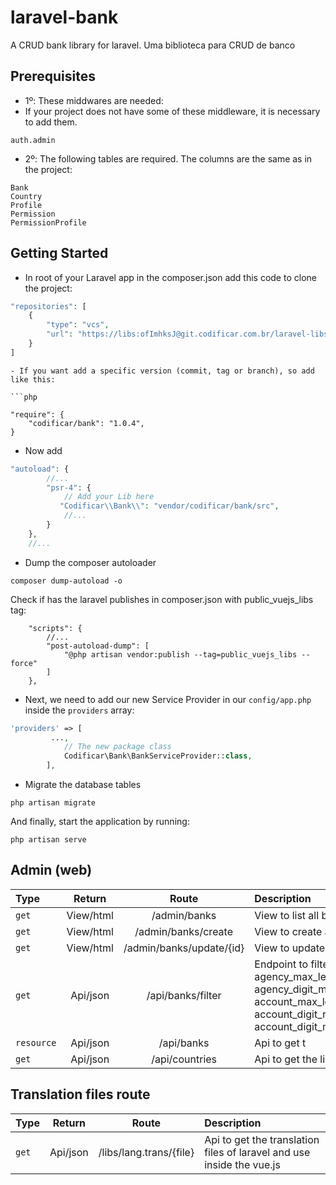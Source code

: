 # laravel-bank

A CRUD bank library for laravel.
Uma biblioteca para CRUD de banco

## Prerequisites
- 1º: These middwares are needed:
- If your project does not have some of these middleware, it is necessary to add them.
```
auth.admin
```
- 2º: The following tables are required. The columns are the same as in the project:
```
Bank
Country
Profile
Permission
PermissionProfile
```

## Getting Started

- In root of your Laravel app in the composer.json add this code to clone the project:


```php
"repositories": [
    {
        "type": "vcs",
        "url": "https://libs:ofImhksJ@git.codificar.com.br/laravel-libs/laravel-bank.git"
    }
]
```


```
- If you want add a specific version (commit, tag or branch), so add like this:

```php

"require": {
	"codificar/bank": "1.0.4",
}

```
- Now add 

```php
"autoload": {
		//...
		"psr-4": {
			// Add your Lib here
		   "Codificar\\Bank\\": "vendor/codificar/bank/src",
			//...
		}
	},
	//...
```
- Dump the composer autoloader

```shell
composer dump-autoload -o
```

Check if has the laravel publishes in composer.json with public_vuejs_libs tag:

```
	"scripts": {
		//...
		"post-autoload-dump": [
			"@php artisan vendor:publish --tag=public_vuejs_libs --force"
		]
	},
```

- Next, we need to add our new Service Provider in our `config/app.php` inside the `providers` array:

```php
'providers' => [
		 ...,
			// The new package class
			Codificar\Bank\BankServiceProvider::class,
		],
```
- Migrate the database tables

```shell
php artisan migrate
```

And finally, start the application by running:

```shell
php artisan serve
```

## Admin (web)

| Type  | Return | Route  | Description |
| :------------ |:---------------: |:---------------:| :-----|
| `get` | View/html | /admin/banks | View to list all banks |
| `get` | View/html | /admin/banks/create | View to create a bank | 
| `get` | View/html | /admin/banks/update/{id} | View to update a bank |
| `get` | Api/json | /api/banks/filter | Endpoint to filter banks by id, name, code, agency_max_length,agency_digit_required, agency_digit_max_length, account_max_length, account_digit_required, account_digit_max_length, country_iso) |
| `resource` | Api/json | /api/banks | Api to get t|
| `get` | Api/json | /api/countries | Api to get the list of countries |

## Translation files route
| Type  | Return | Route  | Description |
| :------------ |:---------------: |:---------------:| :-----|
| `get` | Api/json | /libs/lang.trans/{file} | Api to get the translation files of laravel and use inside the vue.js |
